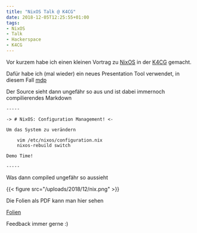 ```yaml
---
title: "NixOS Talk @ K4CG"
date: 2018-12-05T12:25:55+01:00
tags:
- NixOS
- Talk
- Hackerspace
- K4CG
---
```


Vor kurzem habe ich einen kleinen Vortrag zu [NixOS](https://nixos.org) in der
[K4CG](https://k4cg.org) gemacht.

Dafür habe ich (mal wieder) ein neues Presentation Tool verwendet, in diesem
Fall [mdp](https://github.com/visit1985/mdp)

Der Source sieht dann ungefähr so aus und ist dabei immernoch compilierendes
Markdown

```
-----

-> # NixOS: Configuration Management! <-

Um das System zu verändern

    vim /etc/nixos/configuration.nix
    nixos-rebuild switch

Demo Time!

-----
```

Was dann compiled ungefähr so aussieht

{{< figure src="/uploads/2018/12/nix.png" >}}

Die Folien als PDF kann man hier sehen

[Folien](/uploads/2018/12/nixos.pdf)

Feedback immer gerne :)
